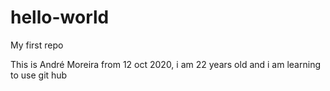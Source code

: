 # hello-world
My first repo

This is André Moreira from 12 oct 2020, i am 22 years old and i am learning to use git hub
